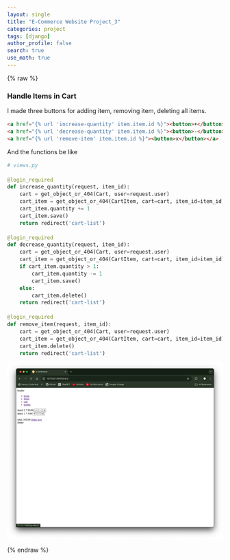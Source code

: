 ```yaml
---
layout: single
title: "E-Commerce Website Project_3"
categories: project
tags: [django]
author_profile: false
search: true
use_math: true
---
```


{% raw %}
### Handle Items in Cart
I made three buttons for adding item, removing item, deleting all items.

```html
<a href="{% url 'increase-quantity' item.item.id %}"><button>+</button></a>
<a href="{% url 'decrease-quantity' item.item.id %}"><button>-</button></a>
<a href="{% url 'remove-item' item.item.id %}"><button>x</button></a>
```

And the functions be like
```python
# views.py

@login_required
def increase_quantity(request, item_id):
    cart = get_object_or_404(Cart, user=request.user)
    cart_item = get_object_or_404(CartItem, cart=cart, item_id=item_id)
    cart_item.quantity += 1
    cart_item.save()
    return redirect('cart-list')

@login_required
def decrease_quantity(request, item_id):
    cart = get_object_or_404(Cart, user=request.user)
    cart_item = get_object_or_404(CartItem, cart=cart, item_id=item_id)
    if cart_item.quantity > 1:
        cart_item.quantity -= 1
        cart_item.save()
    else:
        cart_item.delete()
    return redirect('cart-list')

@login_required
def remove_item(request, item_id):
    cart = get_object_or_404(Cart, user=request.user)
    cart_item = get_object_or_404(CartItem, cart=cart, item_id=item_id)
    cart_item.delete()
    return redirect('cart-list')
```

![des1](/assets/images/2024-08-10-ecommerce4/des1.png)


{% endraw %}